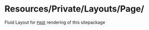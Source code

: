 # Resources/Private/Layouts/Page/

Fluid Layout for [`PAGE`](../../../../Configuration/Sets/Sitepackage/Setup/page.typoscript) rendering of this sitepackage
